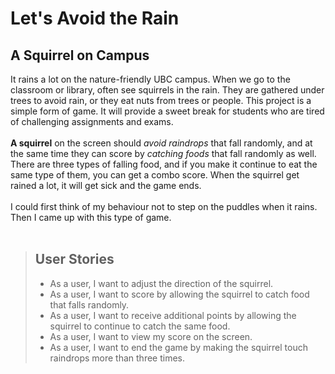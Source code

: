 # Let's Avoid the Rain

## A Squirrel on Campus

It rains a lot on the nature-friendly UBC campus. When we go to the classroom or library, often
see squirrels in the rain. They are gathered under trees to avoid rain, or they eat nuts
from trees or people. This project is a simple form of game. It will provide a sweet break for
students who are tired of challenging assignments and exams. <br> <br>
**A squirrel** on the screen should *avoid raindrops* that fall randomly, and at the same time
they can score by *catching foods* that fall randomly as well. There are three types of falling
food, and if you make it continue to eat the same type of them, you can get a combo score. When
the squirrel get rained a lot, it will get sick and the game ends. <br> <br>
I could first think of my behaviour not to step on the puddles when it rains. Then I came up with
this type of game. <br> <br>

> ## User Stories
>- As a user, I want to adjust the direction of the squirrel.
>- As a user, I want to score by allowing the squirrel to catch food that falls randomly.
>- As a user, I want to receive additional points by allowing the squirrel to continue to catch the
   > same food.
>- As a user, I want to view my score on the screen.
>- As a user, I want to end the game by making the squirrel touch raindrops more than three times.
